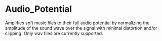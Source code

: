 # Audio_Potential
Amplifies soft music files to their full audio potential by normalizing the amplitude of the sound wave over the signal with minimal distortion and/or clipping.
Only wav files are currently supported.
